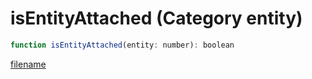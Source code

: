 # isEntityAttached (Category entity)

```js
function isEntityAttached(entity: number): boolean
```

[filename](isEntityAttached_m.md ':include')